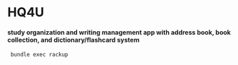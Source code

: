 # HQ4U
#### study organization and writing management app with address book, book collection, and dictionary/flashcard system



```command
 bundle exec rackup
```

